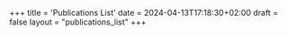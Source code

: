 +++
title = 'Publications List'
date = 2024-04-13T17:18:30+02:00
draft = false
layout = "publications_list"
+++
